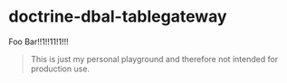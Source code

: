 # doctrine-dbal-tablegateway
Foo Bar!!1!!11!1!!!

> This is just my personal playground and therefore not intended for production use.

